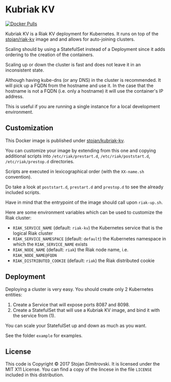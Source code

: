 Kubriak KV
==========
[![Docker
Pulls](https://img.shields.io/docker/pulls/stojan/kubriak-kv.svg)](https://hub.docker.com/r/stojan/kubriak-kv/)

Kubriak KV is a Riak KV deployment for Kubernetes. It runs on top of the
[stojan/riak-kv](https://github.com/hf/stojan-kv) image and and allows for 
auto-joining clusters. 

Scaling should by using a StatefulSet instead of a Deployment since it adds
ordering to the creation of the containers.

Scaling up or down the cluster is fast and does not leave it in an
inconsistent state.

Although having kube-dns (or any DNS) in the cluster is recommended. It will
pick up a FQDN from the hostname and use it. In the case that the hostname is
not a FQDN (i.e. only a hostname) it will use the container's IP address.

This is useful if you are running a single instance for a local development
environment.

## Customization

This Docker image is published under
[stojan/kubriak-kv](https://hub.docker.com/r/stojan/kubriak-kv/). 

You can customize your image by extending from this one and copying additional
scripts into `/etc/riak/prestart.d`, `/etc/riak/poststart.d`,
`/etc/riak/prestop.d` directories.

Scripts are executed in lexicographical order (with the `XX-name.sh`
convention).

Do take a look at `poststart.d`, `prestart.d` and `prestop.d` to see the already 
included scripts.

Have in mind that the entrypoint of the image should call upon `riak-up.sh`.

Here are some environment variables which can be used to customize the Riak
cluster:

+ `RIAK_SERVICE_NAME` (default: `riak-kv`) the Kubernetes service that is the logical Riak cluster
+ `RIAK_SERVICE_NAMESPACE` (default: `default`) the Kubernetes namespace in which the
  `RIAK_SERVICE_NAME` exists
+ `RIAK_NODE_NAME` (default: `riak`) the Riak node name, i.e. `RIAK_NODE_NAME@FQDN`
+ `RIAK_DISTRIBUTED_COOKIE` (default: `riak`) the Riak distributed cookie

## Deployment

Deploying a cluster is very easy. You should create only 2 Kubernetes entities:

1. Create a Service that will expose ports 8087 and 8098.
2. Create a StatefulSet that will use a Kubriak KV image, and bind it with the
   service from (1).

You can scale your StatefulSet up and down as much as you want.

See the folder `example` for examples.

## License

This code is Copyright &copy; 2017 Stojan Dimitrovski. It is licensed under the
MIT X11 License. You can find a copy of the lincese in the file `LICENSE`
included in this distribution.

